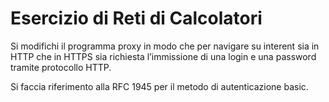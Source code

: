 # Esercizio di Reti di Calcolatori

Si modifichi il programma proxy in modo che per navigare su interent sia in HTTP che in HTTPS sia richiesta l’immissione di una login e una password tramite protocollo HTTP.

Si faccia riferimento alla RFC 1945 per il metodo di autenticazione basic.
